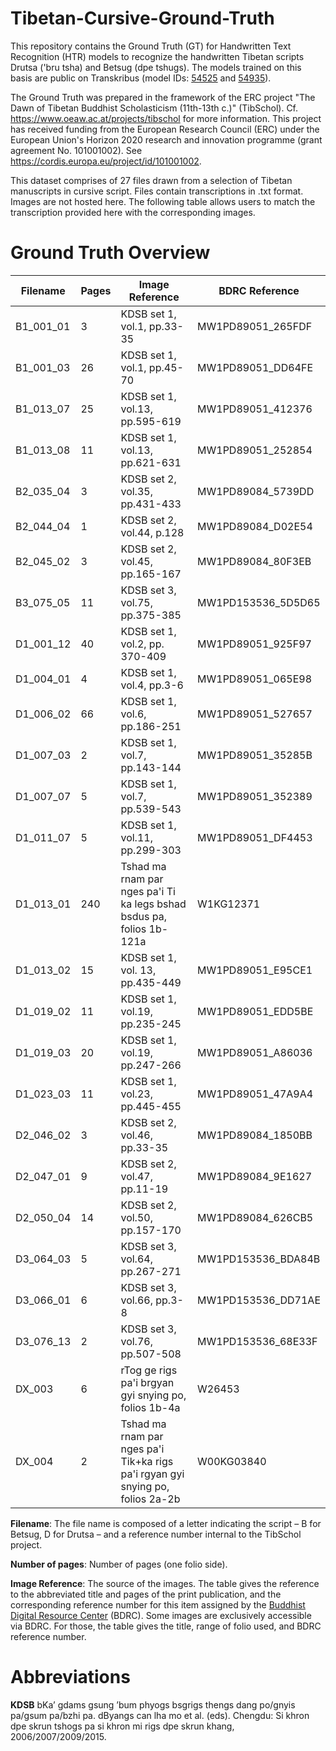 # Tibetan-Cursive-Ground-Truth
This repository contains the Ground Truth (GT) for Handwritten Text Recognition (HTR) models to recognize the handwritten Tibetan scripts Drutsa ('bru tsha) and Betsug (dpe tshugs). The models trained on this basis are public on Transkribus (model IDs: [54525](https://readcoop.eu/model/tibetan-cursive-drutsa/) and [54935](https://readcoop.eu/model/tibetan-cursive-betsug/)).

The Ground Truth was prepared in the framework of the ERC  project "The Dawn of Tibetan Buddhist Scholasticism (11th-13th c.)" (TibSchol). Cf. https://www.oeaw.ac.at/projects/tibschol for more information. This project has received funding from the European Research Council (ERC) under the European Union's Horizon 2020 research and innovation programme (grant agreement No. 101001002). See https://cordis.europa.eu/project/id/101001002.

This dataset comprises of 27 files drawn from a selection of Tibetan manuscripts in cursive script. Files contain transcriptions in .txt format. Images are not hosted here. The following table allows users to match the transcription provided here with the corresponding images. 

# Ground Truth Overview
| Filename  | Pages | Image Reference              | BDRC Reference |
| --------  | ----- | ------------       | -------- |
| B1_001_01 | 3     | KDSB set 1, vol.1, pp.33-35 |   MW1PD89051_265FDF |
| B1_001_03 | 26    | KDSB set 1, vol.1, pp.45-70 |   MW1PD89051_DD64FE |
| B1_013_07 | 25    | KDSB set 1, vol.13, pp.595-619 |   MW1PD89051_412376 |
| B1_013_08 | 11    | KDSB set 1, vol.13, pp.621-631 |    MW1PD89051_252854 |
| B2_035_04 | 3     | KDSB set 2, vol.35, pp.431-433 |    MW1PD89084_5739DD |
| B2_044_04 | 1     | KDSB set 2, vol.44, p.128 |    MW1PD89084_D02E54 |
| B2_045_02 | 3     | KDSB set 2, vol.45, pp.165-167 |    MW1PD89084_80F3EB |
| B3_075_05 | 11    | KDSB set 3, vol.75, pp.375-385 |    MW1PD153536_5D5D65 |
| D1_001_12 | 40    | KDSB set 1, vol.2, pp. 370-409 |    MW1PD89051_925F97 | 
| D1_004_01 | 4     | KDSB set 1, vol.4, pp.3-6 |    MW1PD89051_065E98  | 
| D1_006_02 | 66    | KDSB set 1, vol.6, pp.186-251 |    MW1PD89051_527657 |
| D1_007_03 | 2     | KDSB set 1, vol.7, pp.143-144 |    MW1PD89051_35285B | 
| D1_007_07 | 5     | KDSB set 1, vol.7, pp.539-543 |    MW1PD89051_352389 |
| D1_011_07 | 5     | KDSB set 1, vol.11, pp.299-303 |    MW1PD89051_DF4453 |
| D1_013_01 | 240   | Tshad ma rnam par nges pa'i Ti ka legs bshad bsdus pa, folios 1b-121a |   W1KG12371 |
| D1_013_02 | 15    | KDSB set 1, vol. 13, pp.435-449 |    MW1PD89051_E95CE1 |
| D1_019_02 | 11    | KDSB set 1, vol.19, pp.235-245 |    MW1PD89051_EDD5BE |
| D1_019_03 | 20    | KDSB set 1, vol.19, pp.247-266 |    MW1PD89051_A86036 |
| D1_023_03 | 11    | KDSB set 1, vol.23, pp.445-455 |    MW1PD89051_47A9A4 |
| D2_046_02 | 3     | KDSB set 2, vol.46, pp.33-35 |    MW1PD89084_1850BB |
| D2_047_01 | 9     | KDSB set 2, vol.47, pp.11-19 |    MW1PD89084_9E1627 |
| D2_050_04 | 14    | KDSB set 2, vol.50, pp.157-170 |    MW1PD89084_626CB5 |
| D3_064_03 | 5     | KDSB set 3, vol.64, pp.267-271 |    MW1PD153536_BDA84B |
| D3_066_01 | 6     | KDSB set 3, vol.66, pp.3-8 |    MW1PD153536_DD71AE |
| D3_076_13 | 2     | KDSB set 3, vol.76, pp.507-508 |    MW1PD153536_68E33F |
| DX_003    | 6     | rTog ge rigs pa'i brgyan gyi snying po, folios 1b-4a |    W26453 |
| DX_004    | 2     | Tshad ma rnam par nges pa'i Tik+ka rigs pa'i rgyan gyi snying po, folios 2a-2b |    W00KG03840 |



**Filename**: The file name is composed of a letter indicating the script – B for Betsug, D for Drutsa – and a reference number internal to the TibSchol project.

**Number of pages**: Number of pages (one folio side).

**Image Reference**: The source of the images. The table gives the reference to the abbreviated title and pages of the print publication, and the corresponding reference number for this item assigned by the [Buddhist Digital Resource Center](https://www.bdrc.io/) (BDRC). Some images are exclusively accessible via BDRC. For those, the table gives the title, range of folio used, and BDRC reference number.  

# Abbreviations
**KDSB** bKaʼ gdams gsung ʼbum phyogs bsgrigs thengs dang po/gnyis pa/gsum pa/bzhi pa. dByangs can lha mo et al. (eds). Chengdu: Si khron dpe skrun tshogs pa si khron mi rigs dpe skrun khang, 2006/2007/2009/2015. 
